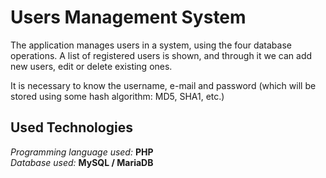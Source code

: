 # Users Management System 
The application manages users in a system, using the four database operations. A list of registered users is shown, and through it we can add new users, edit or delete existing ones.   

It is necessary to know the username, e-mail and password (which will be stored using some hash algorithm: MD5, SHA1, etc.)

## Used Technologies 
_Programming language used:_ __PHP__ </br>
_Database used:_ __MySQL / MariaDB__
